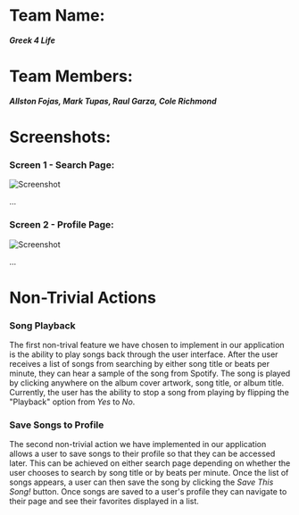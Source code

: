 # Team Name: 
___Greek 4 Life___

# Team Members: 
___Allston Fojas, Mark Tupas, Raul Garza, Cole Richmond___

# Screenshots:
### Screen 1 - Search Page:
![Screenshot](/milestone4_pics/search_page.png)

...

### Screen 2 - Profile Page:
![Screenshot](/milestone4_pics/profile_page.png)

...

# Non-Trivial Actions

### Song Playback

The first non-trival feature we have chosen to implement in our application is the ability to play songs back through the user interface. After the user receives a list of songs from searching by either song title or beats per minute, they can hear a sample of the song from Spotify. The song is played by clicking anywhere on the album cover artwork, song title, or album title. Currently, the user has the ability to stop a song from playing by flipping the "Playback" option from *Yes* to *No*.

### Save Songs to Profile

The second non-trivial action we have implemented in our application allows a user to save songs to their profile so that they can be accessed later. This can be achieved on either search page depending on whether the user chooses to search by song title or by beats per minute. Once the list of songs appears, a user can then save the song by clicking the *Save This Song!* button. Once songs are saved to a user's profile they can navigate to their page and see their favorites displayed in a list. 
